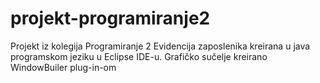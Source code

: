 # projekt-programiranje2
Projekt iz kolegija Programiranje 2
Evidencija zaposlenika kreirana u java programskom jeziku u Eclipse IDE-u. Grafičko sučelje kreirano WindowBuiler plug-in-om
